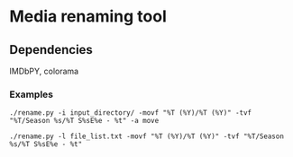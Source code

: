 # Media renaming tool

## Dependencies
IMDbPY, colorama

### Examples
`./rename.py -i input_directory/ -movf "%T (%Y)/%T (%Y)" -tvf "%T/Season %s/%T S%sE%e - %t" -a move`

`./rename.py -l file_list.txt -movf "%T (%Y)/%T (%Y)" -tvf "%T/Season %s/%T S%sE%e - %t"`

